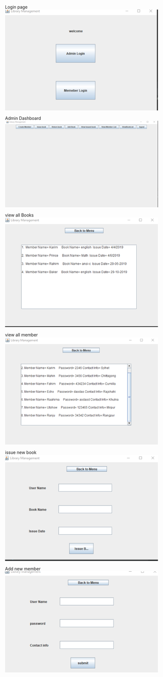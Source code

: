 Login page
![img.png](img.png)

Admin Dashboard
![img_1.png](img_1.png)

view all Books
![img_2.png](img_2.png)

view all member
![img_3.png](img_3.png)

issue new book
![img_4.png](img_4.png)

Add new member
![img_5.png](img_5.png)
